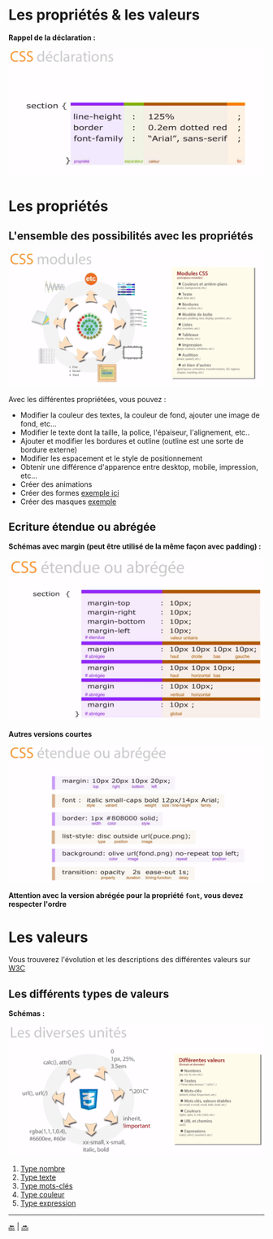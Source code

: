 # Les propriétés & les valeurs

**Rappel de la déclaration :**

![rappel](img/declaration.png)


# Les propriétés

## L'ensemble des possibilités avec les propriétés

![liste](img/listing.png)

Avec les différentes propriétées, vous pouvez :

- Modifier la couleur des textes, la couleur de fond, ajouter une image de fond, etc...
- Modifier le texte dont la taille, la police, l'épaiseur, l'alignement, etc..
- Ajouter et modifier les bordures et outline (outline est une sorte de bordure externe)
- Modifier les espacement et le style de positionnement
- Obtenir une différence d'apparence entre desktop, mobile, impression, etc...
- Créer des animations
- Créer des formes [exemple ici](https://css-tricks.com/examples/ShapesOfCSS/)
- Créer des masques [exemple](https://css-tricks.com/clipping-masking-css/)



## Ecriture étendue ou abrégée

**Schémas avec margin (peut être utilisé de la même façon avec padding) :**


![liste](img/margin-1.png)


**Autres versions courtes**


![liste](img/courtes.png)


**Attention avec la version abrégée pour la propriété ``font``, vous devez respecter l'ordre**





# Les valeurs

Vous trouverez l'évolution et les descriptions des différentes valeurs sur [W3C](https://www.w3.org/TR/css-values-3/)


## Les différents types de valeurs

**Schémas :**

![valeur](img/valeurs.png)


1. [Type nombre](type-nombre.md)
2. [Type texte](type-texte.md)
2. [Type mots-clés](type-cle.md)
2. [Type couleur](type-couleur.md)
2. [Type expression](type-exp.md)



    



---

[:back:](../chapitre-5/chapitre-5.md) | [:soon:]()    
    
    